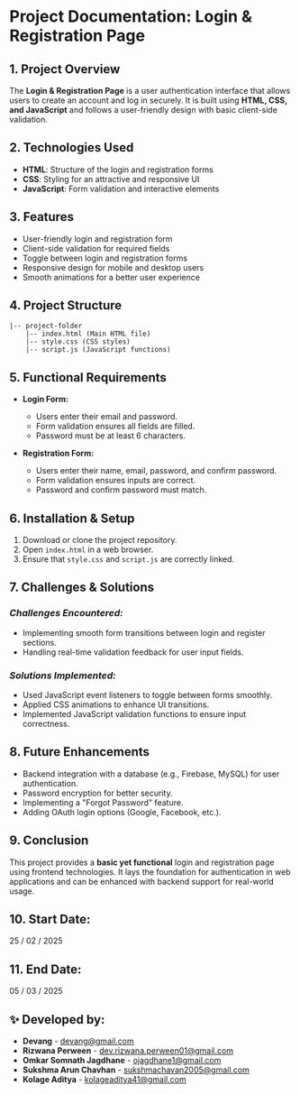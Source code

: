 # **Project Documentation: Login & Registration Page**

## **1. Project Overview**

The **Login & Registration Page** is a user authentication interface that allows users to create an account and log in securely. It is built using **HTML, CSS, and JavaScript** and follows a user-friendly design with basic client-side validation.

## **2. Technologies Used**

- **HTML**: Structure of the login and registration forms
- **CSS**: Styling for an attractive and responsive UI
- **JavaScript**: Form validation and interactive elements

## **3. Features**

- User-friendly login and registration form
- Client-side validation for required fields
- Toggle between login and registration forms
- Responsive design for mobile and desktop users
- Smooth animations for a better user experience

## **4. Project Structure**

```
|-- project-folder
    |-- index.html (Main HTML file)
    |-- style.css (CSS styles)
    |-- script.js (JavaScript functions)
```

## **5. Functional Requirements**

- **Login Form:**

  - Users enter their email and password.
  - Form validation ensures all fields are filled.
  - Password must be at least 6 characters.

- **Registration Form:**
  - Users enter their name, email, password, and confirm password.
  - Form validation ensures inputs are correct.
  - Password and confirm password must match.

## **6. Installation & Setup**

1. Download or clone the project repository.
2. Open `index.html` in a web browser.
3. Ensure that `style.css` and `script.js` are correctly linked.

## **7. Challenges & Solutions**

### _Challenges Encountered:_

- Implementing smooth form transitions between login and register sections.
- Handling real-time validation feedback for user input fields.

### _Solutions Implemented:_

- Used JavaScript event listeners to toggle between forms smoothly.
- Applied CSS animations to enhance UI transitions.
- Implemented JavaScript validation functions to ensure input correctness.

## **8. Future Enhancements**

- Backend integration with a database (e.g., Firebase, MySQL) for user authentication.
- Password encryption for better security.
- Implementing a "Forgot Password" feature.
- Adding OAuth login options (Google, Facebook, etc.).

## **9. Conclusion**

This project provides a **basic yet functional** login and registration page using frontend technologies. It lays the foundation for authentication in web applications and can be enhanced with backend support for real-world usage.

## **10. Start Date:**

25 / 02 / 2025

## **11. End Date:**

05 / 03 / 2025

## ✨ Developed by:

- **Devang** - [devang@gmail.com](mailto:devang@gmail.com)
- **Rizwana Perween** - [dev.rizwana.perween01@gmail.com](mailto:dev.rizwana.perween01@gmail.com)
- **Omkar Somnath Jagdhane** - [ojagdhane1@gmail.com](mailto:ojagdhane1@gmail.com)
- **Sukshma Arun Chavhan** - [sukshmachavan2005@gmail.com](mailto:sukshmachavan2005@gmail.com)
- **Kolage Aditya** - [kolageaditya41@gmail.com](mailto:kolageaditya41@gmail.com)
